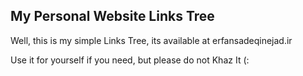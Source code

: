 ## My Personal Website Links Tree
Well, this is my simple Links Tree, its available at erfansadeqinejad.ir

Use it for yourself if you need, but please do not Khaz It (:
